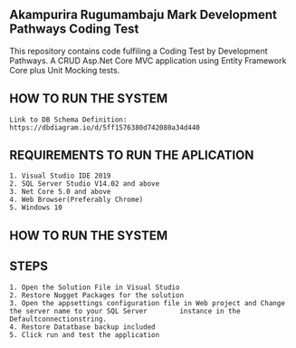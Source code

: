 ## Akampurira Rugumambaju Mark Development Pathways Coding Test
This repository contains code fulfiling a Coding Test by Development Pathways. A CRUD Asp.Net Core MVC application using Entity Framework Core plus Unit Mocking tests.

## HOW TO RUN THE SYSTEM
    Link to DB Schema Definition: https://dbdiagram.io/d/5ff1576380d742080a34d440

## REQUIREMENTS TO RUN THE APLICATION
    1. Visual Studio IDE 2019
    2. SQL Server Studio V14.02 and above
    3. Net Core 5.0 and above
    4. Web Browser(Preferably Chrome)
    5. Windows 10

## HOW TO RUN THE SYSTEM
## STEPS
    1. Open the Solution File in Visual Studio
    2. Restore Nugget Packages for the solution
    3. Open the appsettings configuration file in Web project and Change the server name to your SQL Server        instance in the Defaultconnectionstring.
    4. Restore Datatbase backup included
    5. Click run and test the application